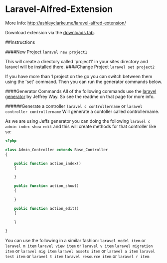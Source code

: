Laravel-Alfred-Extension
========================

More Info: http://ashleyclarke.me/laravel-alfred-extension/

Download extension via the [downloads tab](https://github.com/clarkeash/Laravel-Alfred-Extension/downloads).

##Instructions

####New Project
```laravel new project1```

This will create a directory called 'project1' in your sites directory and laravel will be installed there.
####Change Project
```laravel set project2```

If you have more than 1 project on the go you can switch between them using the 'set' command. Then you can run the generator commands below.

####Generator Commands
All of the following commands use the [laravel generator](https://github.com/jeffreyway/laravel-generator) by Jeffrey Way. So see the readme on that page for more info.

######Generate a controller
```laravel c controllername```
or 
```laravel controller controllername```
Will generate a contoller called controllername.

As we are using Jeffs generator you can doing the following
```laravel c admin index show edit```
and this will create methods for that controller like so:

```php
<?php 

class Admin_Controller extends Base_Controller 
{

	public function action_index()
	{

	}

	public function action_show()
	{

	}

	public function action_edit()
	{

	}

}
```

You can use the following in a similar fashion:
`laravel model item` or `laravel m item`
`laravel view item` or `laravel v item`
`laravel migration item` or `laravel mig item`
`laravel assets item` or `laravel a item`
`laravel test item` or `laravel t item`
`laravel resource item` or `laravel r item`
